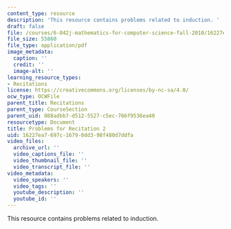 ```yaml
---
content_type: resource
description: 'This resource contains problems related to induction. '
draft: false
file: /courses/6-042j-mathematics-for-computer-science-fall-2010/16227ea7697c16790dd398f480d7ddfa_MIT6_042JF10_rec02.pdf
file_size: 55860
file_type: application/pdf
image_metadata:
  caption: ''
  credit: ''
  image-alt: ''
learning_resource_types:
- Recitations
license: https://creativecommons.org/licenses/by-nc-sa/4.0/
ocw_type: OCWFile
parent_title: Recitations
parent_type: CourseSection
parent_uid: 088adbb7-d512-5527-c5ec-766f9536ea40
resourcetype: Document
title: Problems for Recitation 2
uid: 16227ea7-697c-1679-0dd3-98f480d7ddfa
video_files:
  archive_url: ''
  video_captions_file: ''
  video_thumbnail_file: ''
  video_transcript_file: ''
video_metadata:
  video_speakers: ''
  video_tags: ''
  youtube_description: ''
  youtube_id: ''
---
```

This resource contains problems related to induction.